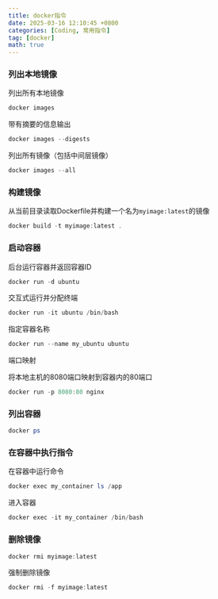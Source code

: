 ```yaml
---
title: docker指令
date: 2025-03-16 12:10:45 +0800
categories: [Coding, 常用指令]
tag: [docker]
math: true
---
```



### 列出本地镜像

列出所有本地镜像

```powershell
docker images
```

带有摘要的信息输出

```powershell
docker images --digests
```

列出所有镜像（包括中间层镜像）

```powershell
docker images --all
```

### 构建镜像

从当前目录读取Dockerfile并构建一个名为`myimage:latest`的镜像

```powershell
docker build -t myimage:latest .
```

### 启动容器

后台运行容器并返回容器ID

```powershell
docker run -d ubuntu
```

交互式运行并分配终端

```powershell
docker run -it ubuntu /bin/bash
```

指定容器名称

```powershell
docker run --name my_ubuntu ubuntu
```

端口映射

将本地主机的8080端口映射到容器内的80端口

```powershell
docker run -p 8080:80 nginx
```

### 列出容器

```powershell
docker ps
```

### 在容器中执行指令

在容器中运行命令

```powershell
docker exec my_container ls /app
```

进入容器

```powershell
docker exec -it my_container /bin/bash
```

### 删除镜像

```powershell
docker rmi myimage:latest
```

强制删除镜像

```powershell
docker rmi -f myimage:latest
```
